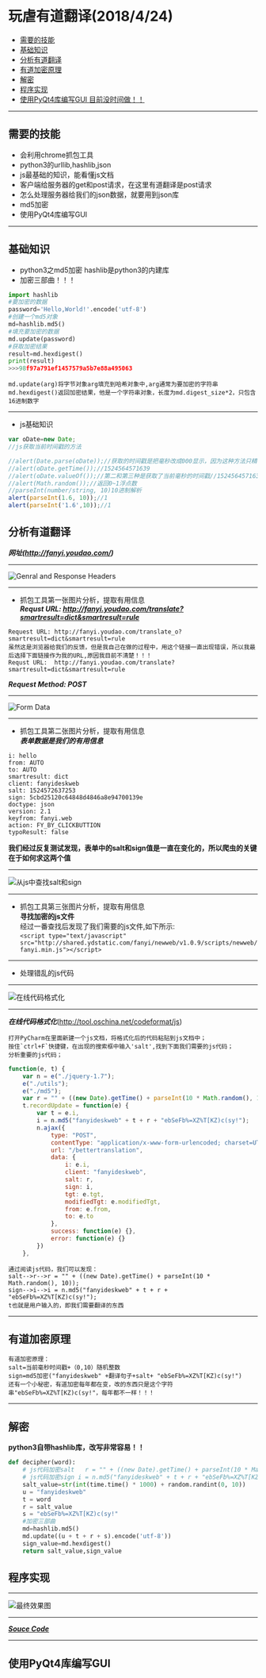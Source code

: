 # 玩虐有道翻译(2018/4/24)
* [需要的技能](#需要的技能)
* [基础知识](#基础知识)
* [分析有道翻译](#分析有道翻译)
* [有道加密原理](#有道加密原理)
* [解密](#解密)
* [程序实现](#程序实现)
* [使用PyQt4库编写GUI  目前没时间做！！](#使用PyQt4库编写GUI)

***
## 需要的技能
* 会利用chrome抓包工具
* python3的urllib,hashlib,json
* js最基础的知识，能看懂js文档
* 客户端给服务器的get和post请求，在这里有道翻译是post请求
* 怎么处理服务器给我们的json数据，就要用到json库
* md5加密
* 使用PyQt4库编写GUI

***
## 基础知识
* python3之md5加密 hashlib是python3的内建库
* 加密三部曲！！！
```python
import hashlib
#要加密的数据
password='Hello,World!'.encode('utf-8')
#创建一个md5对象
md=hashlib.md5()
#填充要加密的数据
md.update(password)
#获取加密结果
result=md.hexdigest()
print(result)
>>>98f97a791ef1457579a5b7e88a495063
```
```
md.update(arg)将字节对象arg填充到哈希对象中,arg通常为要加密的字符串
md.hexdigest()返回加密结果，他是一个字符串对象，长度为md.digest_size*2，只包含16进制数字
```

***
* js基础知识
```JavaScript
var oDate=new Date;
//js获取当前时间戳的方法

//alert(Date.parse(oDate));//获取的时间戳是把毫秒改成000显示，因为这种方法只精确到秒//1524564571000
//alert(oDate.getTime());//1524564571639
//alert(oDate.valueOf());//第二和第三种是获取了当前毫秒的时间戳//1524564571639
//alert(Math.random());//返回0~1浮点数
//parseInt(number/string, 10)10进制解析
alert(parseInt(1.6, 10));//1
alert(parseInt('1.6',10));//1
```

## 分析有道翻译
***网址(http://fanyi.youdao.com/)***

***
![Genral and Response Headers](https://github.com/Harrdy2018/Python3-Crawl/blob/master/YouDao%20Translation/youdaoA.bmp)
***
* 抓包工具第一张图片分析，提取有用信息<br>
***Requst URL:  http://fanyi.youdao.com/translate?smartresult=dict&smartresult=rule***
```
Request URL: http://fanyi.youdao.com/translate_o?smartresult=dict&smartresult=rule
虽然这是浏览器给我们的反馈，但是我自己在做的过程中，用这个链接一直出现错误，所以我最后选择下面链接作为我的URL,原因我目前不清楚！！！
Requst URL:  http://fanyi.youdao.com/translate?smartresult=dict&smartresult=rule
```
***Request Method: POST***


***
![Form Data](https://github.com/Harrdy2018/Python3-Crawl/blob/master/YouDao%20Translation/youdaoB.bmp)
***
* 抓包工具第二张图片分析，提取有用信息<br>
***表单数据是我们的有用信息***
```
i: hello
from: AUTO
to: AUTO
smartresult: dict
client: fanyideskweb
salt: 1524572637253
sign: 5cbd25120c64848d4846a8e94700139e
doctype: json
version: 2.1
keyfrom: fanyi.web
action: FY_BY_CLICKBUTTION
typoResult: false
```
**我们经过反复测试发现，表单中的salt和sign值是一直在变化的，所以爬虫的关键在于如何求这两个值**

***
![从js中查找salt和sign](https://github.com/Harrdy2018/Python3-Crawl/blob/master/YouDao%20Translation/youdaoC.bmp)
***
* 抓包工具第三张图片分析，提取有用信息<br>
**寻找加密的js文件**<br>
经过一番查找后发现了我们需要的js文件,如下所示:<br>
`<script type="text/javascript" src="http://shared.ydstatic.com/fanyi/newweb/v1.0.9/scripts/newweb/fanyi.min.js"></script>`

***
* 处理错乱的js代码
***
![在线代码格式化](https://github.com/Harrdy2018/Python3-Crawl/blob/master/YouDao%20Translation/%E5%9C%A8%E7%BA%BF%E4%BB%A3%E7%A0%81%E6%A0%BC%E5%BC%8F%E5%8C%96.png)
***
***在线代码格式化***(http://tool.oschina.net/codeformat/js)
```
打开PyCharm在里面新建一个js文档，将格式化后的代码粘贴到js文档中；
按住`ctrl+F`快捷键，在出现的搜索框中输入'salt',找到下面我们需要的js代码；
分析重要的js代码；
```
```javascript
function(e, t) {
    var n = e("./jquery-1.7");
    e("./utils");
    e("./md5");
    var r = "" + ((new Date).getTime() + parseInt(10 * Math.random(), 10));
    t.recordUpdate = function(e) {
        var t = e.i,
        i = n.md5("fanyideskweb" + t + r + "ebSeFb%=XZ%T[KZ)c(sy!");
        n.ajax({
            type: "POST",
            contentType: "application/x-www-form-urlencoded; charset=UTF-8",
            url: "/bettertranslation",
            data: {
                i: e.i,
                client: "fanyideskweb",
                salt: r,
                sign: i,
                tgt: e.tgt,
                modifiedTgt: e.modifiedTgt,
                from: e.from,
                to: e.to
            },
            success: function(e) {},
            error: function(e) {}
        })
    },
```
```
通过阅读js代码，我们可以发现：
salt-->r-->r = "" + ((new Date).getTime() + parseInt(10 * Math.random(), 10));
sign-->i-->i = n.md5("fanyideskweb" + t + r + "ebSeFb%=XZ%T[KZ)c(sy!");
t也就是用户输入的，即我们需要翻译的东西
```
***
## 有道加密原理
```
有道加密原理：
salt=当前毫秒时间戳+（0,10）随机整数
sign=md5加密("fanyideskweb" +翻译句子+salt+ "ebSeFb%=XZ%T[KZ)c(sy!")
还有一个小秘密，有道加密每年都在变，改的东西只是这个字符串"ebSeFb%=XZ%T[KZ)c(sy!"，每年都不一样！！！
```

***
## 解密
**python3自带hashlib库，改写非常容易！！**
```python
def decipher(word):
    # js代码加密salt   r = "" + ((new Date).getTime() + parseInt(10 * Math.random(), 10));
    # js代码加密sign i = n.md5("fanyideskweb" + t + r + "ebSeFb%=XZ%T[KZ)c(sy!");
    salt_value=str(int(time.time() * 1000) + random.randint(0, 10))
    u = "fanyideskweb"
    t = word
    r = salt_value
    s = "ebSeFb%=XZ%T[KZ)c(sy!"
    #加密三部曲
    md=hashlib.md5()
    md.update((u + t + r + s).encode('utf-8'))
    sign_value=md.hexdigest()
    return salt_value,sign_value
```

## 程序实现
***
![最终效果图](https://github.com/Harrdy2018/Python3-Crawl/blob/master/YouDao%20Translation/%E6%9C%89%E9%81%93%E7%BF%BB%E8%AF%91%E7%A8%8B%E5%BA%8F%E6%95%88%E6%9E%9C.bmp)
***
***[Souce Code](https://github.com/Harrdy2018/Python3-Crawl/blob/master/YouDao%20Translation/youdao.py)***

***
## 使用PyQt4库编写GUI
